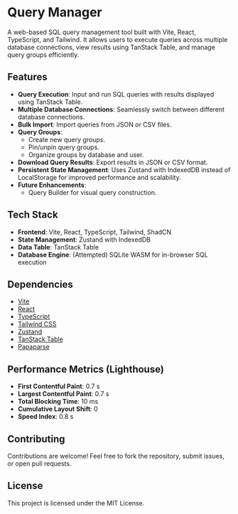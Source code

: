 # Query Manager

A web-based SQL query management tool built with Vite, React, TypeScript, and Tailwind. It allows users to execute queries across multiple database connections, view results using TanStack Table, and manage query groups efficiently.

## Features

- **Query Execution**: Input and run SQL queries with results displayed using TanStack Table.
- **Multiple Database Connections**: Seamlessly switch between different database connections.
- **Bulk Import**: Import queries from JSON or CSV files.
- **Query Groups**:
  - Create new query groups.
  - Pin/unpin query groups.
  - Organize groups by database and user.
- **Download Query Results**: Export results in JSON or CSV format.
- **Persistent State Management**: Uses Zustand with IndexedDB instead of LocalStorage for improved performance and scalability.
- **Future Enhancements**:
  - Query Builder for visual query construction.

## Tech Stack

- **Frontend**: Vite, React, TypeScript, Tailwind, ShadCN
- **State Management**: Zustand with IndexedDB
- **Data Table**: TanStack Table
- **Database Engine**: (Attempted) SQLite WASM for in-browser SQL execution

## Dependencies
- [Vite](https://vitejs.dev/)
- [React](https://reactjs.org/)
- [TypeScript](https://www.typescriptlang.org/)
- [Tailwind CSS](https://tailwindcss.com/)
- [Zustand](https://zustand-demo.pmnd.rs/)
- [TanStack Table](https://tanstack.com/table/v8)
- [Papaparse](https://www.papaparse.com/)


## Performance Metrics (Lighthouse)

- **First Contentful Paint**: 0.7 s
- **Largest Contentful Paint**: 0.7 s
- **Total Blocking Time**: 10 ms
- **Cumulative Layout Shift**: 0
- **Speed Index**: 0.8 s

## Contributing

Contributions are welcome! Feel free to fork the repository, submit issues, or open pull requests.

## License

This project is licensed under the MIT License.


